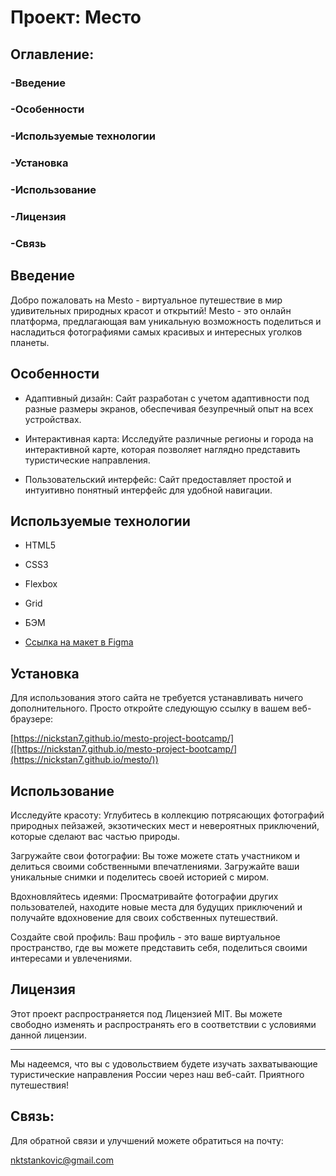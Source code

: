 # Проект: Место

 

## Оглавление: 

 

### -Введение 

### -Особенности 

### -Используемые технологии 

### -Установка 

### -Использование 

### -Лицензия 

### -Связь 

 

## Введение 

 

Добро пожаловать на Mesto - виртуальное путешествие в мир удивительных природных красот и открытий! Mesto - это онлайн платформа, предлагающая вам уникальную возможность поделиться и насладиться фотографиями самых красивых и интересных уголков планеты.

 

## Особенности 

 

- Адаптивный дизайн: Сайт разработан с учетом адаптивности под разные размеры экранов, обеспечивая безупречный опыт на всех устройствах. 

- Интерактивная карта: Исследуйте различные регионы и города на интерактивной карте, которая позволяет наглядно представить туристические направления. 

- Пользовательский интерфейс: Сайт предоставляет простой и интуитивно понятный интерфейс для удобной навигации. 

 

## Используемые технологии 

 

- HTML5 

- CSS3 

- Flexbox 

- Grid 

- БЭМ 

- [Ссылка на макет в Figma](https://www.figma.com/file/2cn9N9jSkmxD84oJik7xL7/JavaScript.-Sprint-4?node-id=0%3A1)

 

## Установка 

 

Для использования этого сайта не требуется устанавливать ничего дополнительного. Просто откройте следующую ссылку в вашем веб-браузере: 

 

[https://nickstan7.github.io/mesto-project-bootcamp/]([https://nickstan7.github.io/mesto-project-bootcamp/](https://nickstan7.github.io/mesto/)) 

 

## Использование 

 

Исследуйте красоту: Углубитесь в коллекцию потрясающих фотографий природных пейзажей, экзотических мест и невероятных приключений, которые сделают вас частью природы.

Загружайте свои фотографии: Вы тоже можете стать участником и делиться своими собственными впечатлениями. Загружайте ваши уникальные снимки и поделитесь своей историей с миром.

Вдохновляйтесь идеями: Просматривайте фотографии других пользователей, находите новые места для будущих приключений и получайте вдохновение для своих собственных путешествий.

Создайте свой профиль: Ваш профиль - это ваше виртуальное пространство, где вы можете представить себя, поделиться своими интересами и увлечениями.

 

## Лицензия 

 

Этот проект распространяется под Лицензией MIT. Вы можете свободно изменять и распространять его в соответствии с условиями данной лицензии. 

 

--- 

 

Мы надеемся, что вы с удовольствием будете изучать захватывающие туристические направления России через наш веб-сайт. Приятного путешествия! 

 

## Связь: 

Для обратной связи и улучшений можете обратиться на почту: 

nktstankovic@gmail.com 
